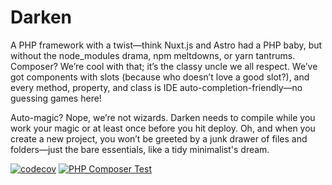 # Darken

A PHP framework with a twist—think Nuxt.js and Astro had a PHP baby, but without the node_modules drama, npm meltdowns, or yarn tantrums. Composer? We’re cool with that; it’s the classy uncle we all respect. We’ve got components with slots (because who doesn’t love a good slot?), and every method, property, and class is IDE auto-completion-friendly—no guessing games here!

Auto-magic? Nope, we’re not wizards. Darken needs to compile while you work your magic or at least once before you hit deploy. Oh, and when you create a new project, you won’t be greeted by a junk drawer of files and folders—just the bare essentials, like a tidy minimalist's dream.

[![codecov](https://codecov.io/gh/darkenphp/framework/branch/main/graph/badge.svg?token=SLYFW6X6Q0)](https://codecov.io/gh/darkenphp/framework)
[![PHP Composer Test](https://github.com/darkenphp/framework/actions/workflows/phpunit.yml/badge.svg?branch=main)](https://github.com/darkenphp/framework/actions/workflows/phpunit.yml)